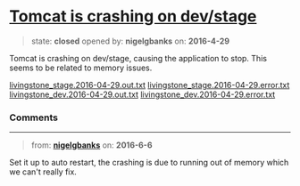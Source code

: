 # [Tomcat is crashing on dev/stage](https://github.com/livingstoneonline/livingstoneonline/issues/9)

> state: **closed** opened by: **nigelgbanks** on: **2016-4-29**

Tomcat is crashing on dev/stage, causing the application to stop. This seems to be related to memory issues.

[livingstone_stage.2016-04-29.out.txt](https://github.com/livingstoneonline/livingstoneonline/files/243036/livingstone_stage.2016-04-29.out.txt)
[livingstone_stage.2016-04-29.error.txt](https://github.com/livingstoneonline/livingstoneonline/files/243037/livingstone_stage.2016-04-29.error.txt)
[livingstone_dev.2016-04-29.out.txt](https://github.com/livingstoneonline/livingstoneonline/files/243035/livingstone_dev.2016-04-29.out.txt)
[livingstone_dev.2016-04-29.error.txt](https://github.com/livingstoneonline/livingstoneonline/files/243038/livingstone_dev.2016-04-29.error.txt)


### Comments

---
> from: [**nigelgbanks**](https://github.com/livingstoneonline/livingstoneonline/issues/9#issuecomment-223979262) on: **2016-6-6**

Set it up to auto restart, the crashing is due to running out of memory which we can&#x27;t really fix.

